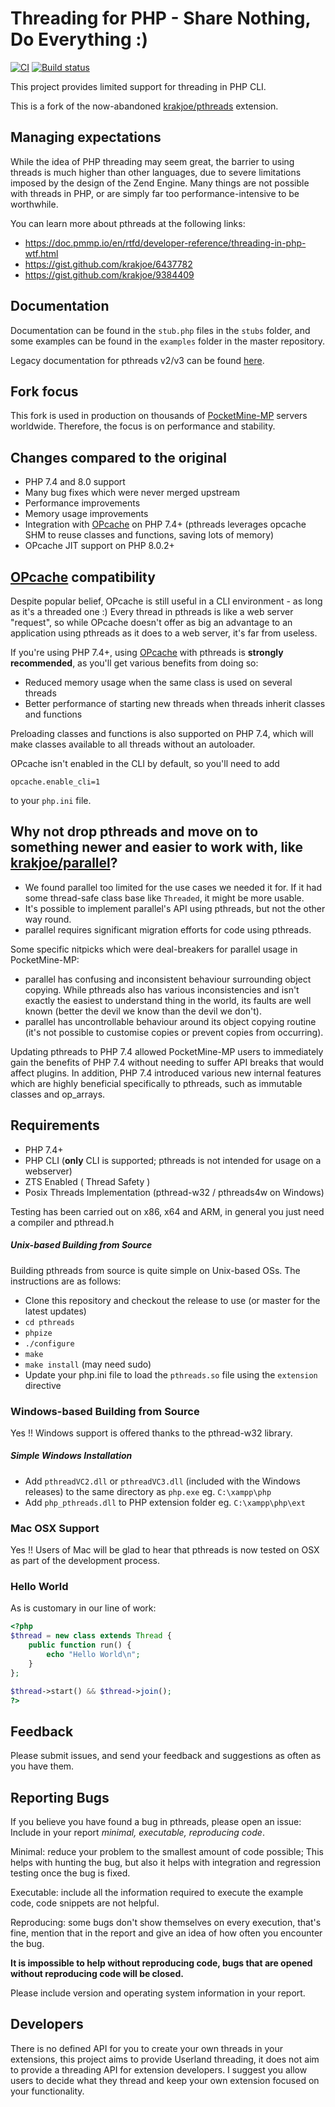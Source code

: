 # Threading for PHP - Share Nothing, Do Everything :)

[![CI](https://github.com/pmmp/pthreads/actions/workflows/main.yml/badge.svg)](https://github.com/pmmp/pthreads/actions/workflows/main.yml)
[![Build status](https://ci.appveyor.com/api/projects/status/929kgwur23p40n1y/branch/fork?svg=true)](https://ci.appveyor.com/project/pmmp/pthreads/branch/fork)

This project provides limited support for threading in PHP CLI.

This is a fork of the now-abandoned [krakjoe/pthreads](https://github.com/krakjoe/pthreads) extension.

## Managing expectations

While the idea of PHP threading may seem great, the barrier to using threads is much higher than other languages, due to severe limitations imposed by the design of the Zend Engine. Many things are not possible with threads in PHP, or are simply far too performance-intensive to be worthwhile.

You can learn more about pthreads at the following links:
- https://doc.pmmp.io/en/rtfd/developer-reference/threading-in-php-wtf.html
- https://gist.github.com/krakjoe/6437782
- https://gist.github.com/krakjoe/9384409

## Documentation 
Documentation can be found in the `stub.php` files in the `stubs` folder, and some examples can be found in the `examples` folder in the master repository.

Legacy documentation for pthreads v2/v3 can be found [here](http://docs.php.net/manual/en/book.pthreads.php).

## Fork focus
This fork is used in production on thousands of [PocketMine-MP](https://github.com/pmmp/PocketMine-MP) servers worldwide. Therefore, the focus is on performance and stability.

## Changes compared to the original
- PHP 7.4 and 8.0 support
- Many bug fixes which were never merged upstream
- Performance improvements
- Memory usage improvements
- Integration with [OPcache](https://www.php.net/manual/en/book.opcache.php) on PHP 7.4+ (pthreads leverages opcache SHM to reuse classes and functions, saving lots of memory)
- OPcache JIT support on PHP 8.0.2+

## [OPcache](https://www.php.net/manual/en/book.opcache.php) compatibility
Despite popular belief, OPcache is still useful in a CLI environment - as long as it's a threaded one :)
Every thread in pthreads is like a web server "request", so while OPcache doesn't offer as big an advantage to an application using pthreads as it does to a web server, it's far from useless.

If you're using PHP 7.4+, using [OPcache](https://www.php.net/manual/en/book.opcache.php) with pthreads is **strongly recommended**, as you'll get various benefits from doing so:

- Reduced memory usage when the same class is used on several threads
- Better performance of starting new threads when threads inherit classes and functions

Preloading classes and functions is also supported on PHP 7.4, which will make classes available to all threads without an autoloader.

OPcache isn't enabled in the CLI by default, so you'll need to add
```
opcache.enable_cli=1
```
to your `php.ini` file.

## Why not drop pthreads and move on to something newer and easier to work with, like [krakjoe/parallel](https://github.com/krakjoe/parallel)?
- We found parallel too limited for the use cases we needed it for. If it had some thread-safe class base like `Threaded`, it might be more usable.
- It's possible to implement parallel's API using pthreads, but not the other way round.
- parallel requires significant migration efforts for code using pthreads.

Some specific nitpicks which were deal-breakers for parallel usage in PocketMine-MP:
- parallel has confusing and inconsistent behaviour surrounding object copying. While pthreads also has various inconsistencies and isn't exactly the easiest to understand thing in the world, its faults are well known (better the devil we know than the devil we don't).
- parallel has uncontrollable behaviour around its object copying routine (it's not possible to customise copies or prevent copies from occurring).

Updating pthreads to PHP 7.4 allowed PocketMine-MP users to immediately gain the benefits of PHP 7.4 without needing to suffer API breaks that would affect plugins. In addition, PHP 7.4 introduced various new internal features which are highly beneficial specifically to pthreads, such as immutable classes and op_arrays.

## Requirements

* PHP 7.4+
* PHP CLI (**only** CLI is supported; pthreads is not intended for usage on a webserver)
* ZTS Enabled ( Thread Safety )
* Posix Threads Implementation (pthread-w32 / pthreads4w on Windows)

Testing has been carried out on x86, x64 and ARM, in general you just need a compiler and pthread.h

##### Unix-based Building from Source

Building pthreads from source is quite simple on Unix-based OSs. The instructions are as follows:
 * Clone this repository and checkout the release to use (or master for the latest updates)
 * `cd pthreads`
 * `phpize`
 * `./configure`
 * `make`
 * `make install` (may need sudo)
 * Update your php.ini file to load the `pthreads.so` file using the `extension` directive

### Windows-based Building from Source
Yes !! Windows support is offered thanks to the pthread-w32 library.

##### Simple Windows Installation

* Add `pthreadVC2.dll` or `pthreadVC3.dll` (included with the Windows releases) to the same directory as `php.exe` eg. `C:\xampp\php`
* Add `php_pthreads.dll` to PHP extension folder eg. `C:\xampp\php\ext`

### Mac OSX Support

Yes !! Users of Mac will be glad to hear that pthreads is now tested on OSX as part of the development process.

### Hello World

As is customary in our line of work:

```php
<?php
$thread = new class extends Thread {
	public function run() {
		echo "Hello World\n";
	}
};

$thread->start() && $thread->join();
?>
```

## Feedback

Please submit issues, and send your feedback and suggestions as often as you have them.

## Reporting Bugs

If you believe you have found a bug in pthreads, please open an issue: Include in your report *minimal, executable, reproducing code*.

Minimal:     reduce your problem to the smallest amount of code possible; This helps with hunting the bug, but also it helps with integration and regression testing once the bug is fixed.

Executable:  include all the information required to execute the example code, code snippets are not helpful.

Reproducing: some bugs don't show themselves on every execution, that's fine, mention that in the report and give an idea of how often you encounter the bug.

__It is impossible to help without reproducing code, bugs that are opened without reproducing code will be closed.__

Please include version and operating system information in your report.

## Developers

There is no defined API for you to create your own threads in your extensions, this project aims to provide Userland threading, it does not aim to provide a threading API for extension developers. I suggest you allow users to decide what they thread and keep your own extension focused on your functionality.
